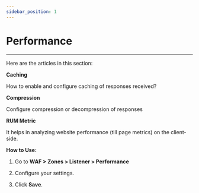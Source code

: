 ```yaml
---
sidebar_position: 1
---
```

# Performance

---

Here are the articles in this section:

**Caching**

How to enable and configure caching of responses received?

**Compression**

Configure compression or decompression of responses

**RUM Metric**

It helps in analyzing website performance (till page metrics) on the client-side.

**How to Use:**

1. Go to **WAF > Zones > Listener > Performance**

2. Configure your settings. 

3. Click **Save**. 